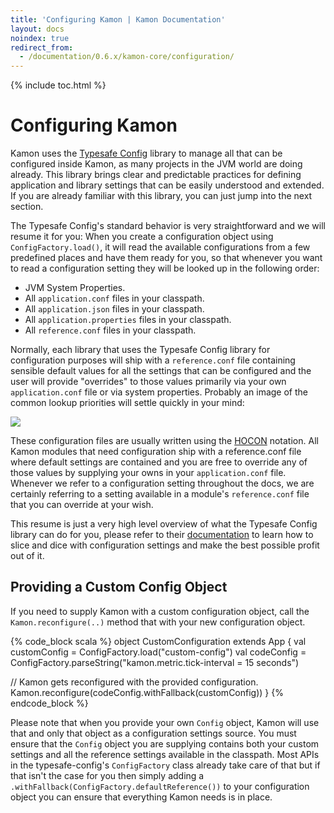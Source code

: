 ```yaml
---
title: 'Configuring Kamon | Kamon Documentation'
layout: docs
noindex: true
redirect_from:
  - /documentation/0.6.x/kamon-core/configuration/
---
```


{% include toc.html %}

Configuring Kamon
=================

Kamon uses the [Typesafe Config] library to manage all that can be configured inside Kamon, as many projects in the JVM
world are doing already. This library brings clear and predictable practices for defining application and library
settings that can be easily understood and extended. If you are already familiar with this library, you can just jump
into the next section.

The Typesafe Config's standard behavior is very straightforward and we will resume it for you: When you create a
configuration object using `ConfigFactory.load()`, it will read the available configurations from a few predefined
places and have them ready for you, so that whenever you want to read a configuration setting they will be looked up
in the following order:

- JVM System Properties.
- All `application.conf` files in your classpath.
- All `application.json` files in your classpath.
- All `application.properties` files in your classpath.
- All `reference.conf` files in your classpath.

Normally, each library that uses the Typesafe Config library for configuration purposes will ship with a
`reference.conf` file containing sensible default values for all the settings that can be configured and the user will
provide "overrides" to those values primarily via your own `application.conf` file or via system properties. Probably an
image of the common lookup priorities will settle quickly in your mind:

<img class="img-fluid" src="/assets/img/diagrams/typesafe-config-overview.png">

These configuration files are usually written using the [HOCON] notation. All Kamon modules that need configuration ship
with a reference.conf file where default settings are contained and you are free to override any of those values by
supplying your owns in your `application.conf` file. Whenever we refer to a configuration setting throughout the docs,
we are certainly referring to a setting available in a module's `reference.conf` file that you can override at your
wish.

This resume is just a very high level overview of what the Typesafe Config library can do for you, please refer to their
[documentation] to learn how to slice and dice with configuration settings and make the best possible profit out of it.



Providing a Custom Config Object
--------------------------------

If you need to supply Kamon with a custom configuration object, call the `Kamon.reconfigure(..)` method that with your
new configuration object.

{% code_block scala %}
object CustomConfiguration extends App {
  val customConfig = ConfigFactory.load("custom-config")
  val codeConfig = ConfigFactory.parseString("kamon.metric.tick-interval = 15 seconds")

  // Kamon gets reconfigured with the provided configuration.
  Kamon.reconfigure(codeConfig.withFallback(customConfig))
}
{% endcode_block %}


Please note that when you provide your own `Config` object, Kamon will use that and only that object as a configuration
settings source. You must ensure that the `Config` object you are supplying contains both your custom settings and all
the reference settings available in the classpath. Most APIs in the typesafe-config's `ConfigFactory` class already take
care of that but if that isn't the case for you then simply adding a `.withFallback(ConfigFactory.defaultReference())`
to your configuration object you can ensure that everything Kamon needs is in place.

[Typesafe Config]: https://github.com/typesafehub/config
[documentation]: https://github.com/typesafehub/config
[HOCON]: https://github.com/typesafehub/config/blob/master/HOCON.md
